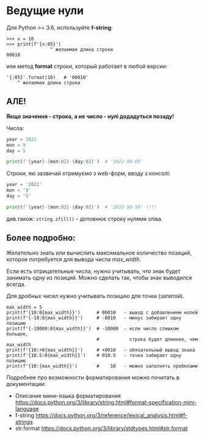 # Ведущие нули

Для Python >= 3.6, используйте **f-string**:

```
>>> x = 10
>>> print(f'{x:05}')
                ^ желаемая длина строки
00010
```

или метод **format** строки, который работает в любой версии:

```
'{:05}'.format(10)   # '00010'
    ^ желаемая длина строки
```

## АЛЕ!

**Якщо значення - строка, а не число - нулі додадуться позаду!**

Числа:

```python
year = 2022
mon = 9
day = 5

print(f'{year}-{mon:02}-{day:02}')  # '2022-09-05'
```

Строки, які зазвичай отримуємо з web-форм, вводу з консолі:

```python
year = '2022'
mon = '9'
day = '5'

print(f'{year}-{mon:02}-{day:02}')  # '2022-90-50' !!!!
```

див.також: `string.zfill()` - доповнює строку нулями зліва.

## Более подробно:

Желательно знать или вычислить максимальное количество позиций, которое потребуется для вывода числа _max_width_.

Если есть отрицательные числа, нужно учитывать, что знак будет занимать одну из позиций. Можно сделать так, чтобы знак выводился всегда.

Для дробных чисел нужно учитывать позицию для точки (запятой).

```
max_width = 5
print(f'{10:0{max_width}}')      # 00010   - вывод с добавлением нолей
print(f'{-10:0{max_width}}')     # -0010   - минус забирает одну позицию
print(f'{-10000:0{max_width}}')  # -10000  - если число слишком большое, 
                                 #           строка будет длиннее, чем max_width
print(f'{10:+0{max_width}}')     # +0010   - обязательный вывод знака
print(f'{10.5:0{max_width}}')    # 010.5   - точка забирает одну позицию
print(f'{10:{max_width}}')       #    10   - можно заполнять пробелами
```

Подробнее про возможности форматирования можно почитать в документации:

- Описание мини-языка форматирования <https://docs.python.org/3/library/string.html#format-specification-mini-language>
- f-string <https://docs.python.org/3/reference/lexical_analysis.html#f-strings>
- str.format <https://docs.python.org/3/library/stdtypes.html#str.format>
